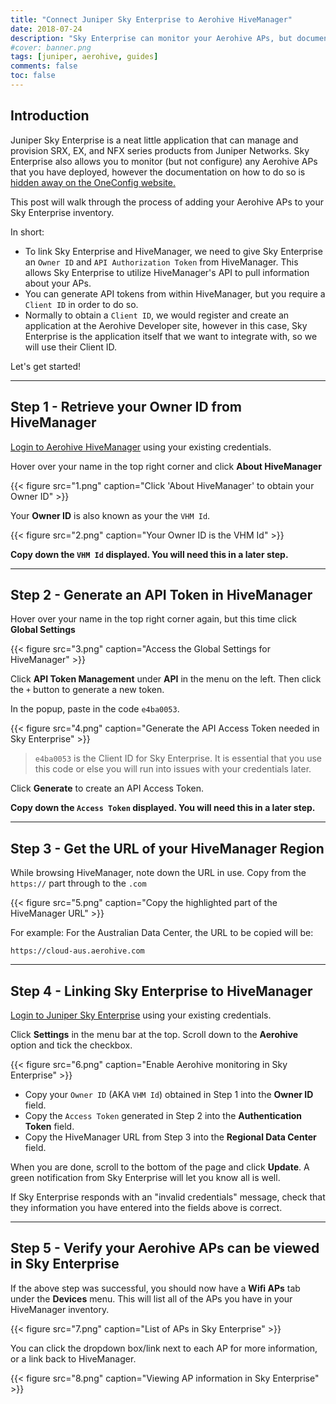 ```yaml
---
title: "Connect Juniper Sky Enterprise to Aerohive HiveManager"
date: 2018-07-24
description: "Sky Enterprise can monitor your Aerohive APs, but documentation on how to do so is a bit hard to find. This post will explain how to link Sky Enterprise to HiveManager so that you can monitor your Aerohive APs from within Sky Enterprise."
#cover: banner.png
tags: [juniper, aerohive, guides]
comments: false
toc: false
---
```


## Introduction
Juniper Sky Enterprise is a neat little application that can manage and provision SRX, EX, and NFX series products from Juniper Networks. Sky Enterprise also allows you to monitor (but not configure) any Aerohive APs that you have deployed, however the documentation on how to do so is [hidden away on the OneConfig website.](https://oneconfig.com/support/hivemanager-api-integration/)

This post will walk through the process of adding your Aerohive APs to your Sky Enterprise inventory.

In short:
- To link Sky Enterprise and HiveManager, we need to give Sky Enterprise an `Owner ID` and `API Authorization Token` from HiveManager. This allows Sky Enterprise to utilize HiveManager's API to pull information about your APs.
- You can generate API tokens from within HiveManager, but you require a `Client ID` in order to do so.
- Normally to obtain a `Client ID`, we would register and create an application at the Aerohive Developer site, however in this case, Sky Enterprise is the application itself that we want to integrate with, so we will use their Client ID.

Let's get started!

---

## Step 1 - Retrieve your Owner ID from HiveManager
[Login to Aerohive HiveManager](https://cloud.aerohive.com/login) using your existing credentials.

Hover over your name in the top right corner and click __About HiveManager__

{{< figure src="1.png" caption="Click 'About HiveManager' to obtain your Owner ID" >}}

Your __Owner ID__ is also known as your the `VHM Id`.

{{< figure src="2.png" caption="Your Owner ID is the VHM Id" >}}

__Copy down the `VHM Id` displayed. You will need this in a later step.__

---

## Step 2 - Generate an API Token in HiveManager
Hover over your name in the top right corner again, but this time click __Global Settings__

{{< figure src="3.png" caption="Access the Global Settings for HiveManager" >}}

Click __API Token Management__ under __API__ in the menu on the left. Then click the `+` button to generate a new token.

In the popup, paste in the code `e4ba0053`.

{{< figure src="4.png" caption="Generate the API Access Token needed in Sky Enterprise" >}}

>`e4ba0053` is the Client ID for Sky Enterprise. It is essential that you use this code or else you will run into issues with your credentials later.

Click __Generate__ to create an API Access Token.

__Copy down the `Access Token` displayed. You will need this in a later step.__

---

## Step 3 - Get the URL of your HiveManager Region
While browsing HiveManager, note down the URL in use. Copy from the `https://` part through to the `.com`

{{< figure src="5.png" caption="Copy the highlighted part of the HiveManager URL" >}}

For example: For the Australian Data Center, the URL to be copied will be:

```
https://cloud-aus.aerohive.com
```

---

## Step 4 - Linking Sky Enterprise to HiveManager
[Login to Juniper Sky Enterprise](https://skyenterprise.juniper.net/) using your existing credentials.

Click __Settings__ in the menu bar at the top. Scroll down to the __Aerohive__ option and tick the checkbox.

{{< figure src="6.png" caption="Enable Aerohive monitoring in Sky Enterprise" >}}

- Copy your `Owner ID` (AKA `VHM Id`) obtained in Step 1 into the __Owner ID__ field.
- Copy the `Access Token` generated in Step 2 into the __Authentication Token__ field.
- Copy the HiveManager URL from Step 3 into the __Regional Data Center__ field.

When you are done, scroll to the bottom of the page and click __Update__. A green notification from Sky Enterprise will let you know all is well.

If Sky Enterprise responds with an "invalid credentials" message, check that they information you have entered into the fields above is correct.


---

## Step 5 - Verify your Aerohive APs can be viewed in Sky Enterprise
If the above step was successful, you should now have a __Wifi APs__ tab under the __Devices__ menu. This will list all of the APs you have in your HiveManager inventory.

{{< figure src="7.png" caption="List of APs in Sky Enterprise" >}}

You can click the dropdown box/link next to each AP for more information, or a link back to HiveManager.

{{< figure src="8.png" caption="Viewing AP information in Sky Enterprise" >}}
